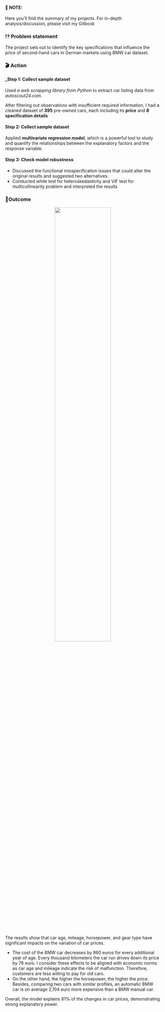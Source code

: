 #### 📝 NOTE:
Here you'll find the summary of my projects. For in-depth analysis/discussion, please visit my Gitbook 

### ⁉️ Problem statement
The project sets out to identify the key specifications that influence the price of second-hand cars in German markets using BMW car dataset. 
### 🎬 Action
#### \_Step 1\: Collect sample dataset
Used _a web scrapping library from Python_ to extract car listing data from _autoscout24.com_.

After filtering out observations with insufficient required information, I had a cleaned dataset of **395** pre-owned cars, each including its **price** and **8 specification details** 
#### Step 2: Collect sample dataset
Applied **multivariate regression model**, which is a powerful tool to study and quantify the relationships between the explanatory factors and the response variable.
#### Step 3: Check model robustness
- Discussed the functional misspecification issues that could alter the original results and suggested two alternatives.
- Conducted white test for heteroskedasticity and VIF test for multicollinearity problem and interpreted the results

### 🎊Outcome
<p align="center"> 
<img src="https://github.com/minhanhvu/Determinants-of-second-hand-car-prices/assets/87383756/b9cf703c-810d-41c8-aebe-66bae2ff6dcf" width=60% height=60%>
</p>

The results show that car age, mileage, horsepower, and gear type have significant impacts on the variation of car prices. 
- The cost of the BMW car decreases by 860 euros for every additional year of age. Every thousand kilometers the car run drives down its price by 76 euro. I consider these effects to be aligned with economic norms as car age and mileage indicate the risk of malfunction. Therefore, customers are less willing to pay for old cars. 
- On the other hand, the higher the horsepower, the higher the price. Besides, comparing two cars with similar profiles, an automatic BMW car is on average 2,104 euro more expensive than a BMW manual car. 

Overall, the model explains 81% of the changes in car prices, demonstrating strong explanatory power. 
